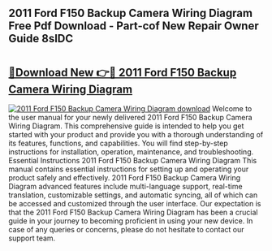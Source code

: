 ## 2011 Ford F150 Backup Camera Wiring Diagram Free Pdf Download - Part-cof New Repair Owner Guide 8sIDC

# <h2><a href="http://dft9kd.blite.top/?on=2011+Ford+F150+Backup+Camera+Wiring+Diagram">🔗Download New 👉🔴 2011 Ford F150 Backup Camera Wiring Diagram</a></h2>

[![2011 Ford F150 Backup Camera Wiring Diagram download](https://i.imgur.com/lujVjoI.png)](http://dft9kd.blite.top/?on=2011+Ford+F150+Backup+Camera+Wiring+Diagram)
Welcome to the user manual for your newly delivered 2011 Ford F150 Backup Camera Wiring Diagram. This comprehensive guide is intended to help you get started with your product and provide you with a thorough understanding of its features, functions, and capabilities. You will find step-by-step instructions for installation, operation, maintenance, and troubleshooting. Essential Instructions 2011 Ford F150 Backup Camera Wiring Diagram This manual contains essential instructions for setting up and operating your product safely and effectively. 2011 Ford F150 Backup Camera Wiring Diagram advanced features include multi-language support, real-time translation, customizable settings, and automatic syncing, all of which can be accessed and customized through the user interface. Our expectation is that the 2011 Ford F150 Backup Camera Wiring Diagram has been a crucial guide in your journey to becoming proficient in using your new device. In case of any queries or concerns, please do not hesitate to contact our support team.
